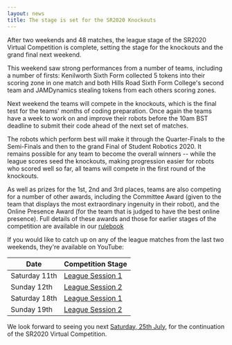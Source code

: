 ```yaml
---
layout: news
title: The stage is set for the SR2020 Knockouts
---
```


After two weekends and 48 matches, the league stage of the SR2020 Virtual
Competition is complete, setting the stage for the knockouts and the grand final
next weekend.

This weekend saw strong performances from a number of teams, including a number
of firsts: Kenilworth Sixth Form collected 5 tokens into their scoring zone in
one match and both Hills Road Sixth Form College's second team and JAMDynamics
stealing tokens from each others scoring zones.

Next weekend the teams will compete in the knockouts, which is the final test
for the teams' months of coding preparation. Once again the teams have a week to
work on and improve their robots before the 10am BST deadline to submit their
code ahead of the next set of matches.

The robots which perform best will make it through the Quarter-Finals to the
Semi-Finals and then to the grand Final of Student Robotics 2020. It remains
possible for any team to become the overall winners -- while the league scores
seed the knockouts, making progression easier for robots who scored well so far,
all teams will compete in the first round of the knockouts.

As well as prizes for the 1st, 2nd and 3rd places, teams are also competing
for a number of other awards, including the Committee Award (given to the team
that displays the most extraordinary ingenuity in their robot), and the Online
Presence Award (for the team that is judged to have the best online presence).
Full details of these awards and those for earlier stages of the competition are
available in our [rulebook](/docs/resources/2020/rulebook.pdf)

If you would like to catch up on any of the league matches from the last two
weekends, they're available on YouTube:

| Date          | Competition Stage                                |
|---------------|--------------------------------------------------|
| Saturday 11th | [League Session 1](https://youtu.be/xLL7SoQywf4) |
| Sunday 12th   | [League Session 2](https://youtu.be/7JoW4zXSeZE) |
| Saturday 18th | [League Session 1](https://youtu.be/symUE1E4niI) |
| Sunday 19th   | [League Session 2](https://youtu.be/Y4h5P47j8jM) |

We look forward to seeing you next [Saturday, 25th July][knockouts], for the
continuation of the SR2020 Virtual Competition.

[knockouts]: /events/sr2020/virtual-competition-knockouts/
